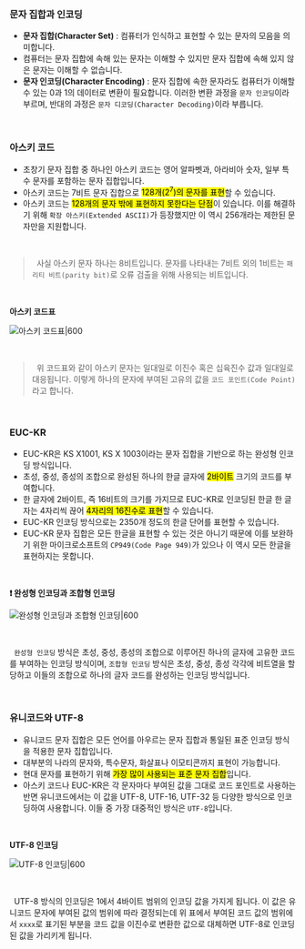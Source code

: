 ### 문자 집합과 인코딩

- **문자 집합(Character Set)** : 컴퓨터가 인식하고 표현할 수 있는 문자의 모음을 의미합니다.
- 컴퓨터는 문자 집합에 속해 있는 문자는 이해할 수 있지만 문자 집합에 속해 있지 않은 문자는 이해할 수 없습니다.
- **문자 인코딩(Character Encoding)** : 문자 집합에 속한 문자라도 컴퓨터가 이해할 수 있는 0과 1의 데이터로 변환이 필요합니다. 이러한 변환 과정을 `문자 인코딩`이라 부르며, 반대의 과정은 `문자 디코딩(Character Decoding)`이라 부릅니다.

<br>

### 아스키 코드

- 초창기 문자 집합 중 하나인 아스키 코드는 영어 알파벳과, 아라비아 숫자, 일부 특수 문자를 포함하는 문자 집합입니다.
- 아스키 코드는 7비트 문자 집합으로 <mark>128개($2^7$)의 문자를 표현</mark>할 수 있습니다.
- 아스키 코드는 <mark>128개의 문자 밖에 표현하지 못한다는 단점</mark>이 있습니다. 이를 해결하기 위해 `확장 아스키(Extended ASCII)`가 등장했지만 이 역시 256개라는 제한된 문자만을 지원합니다.

<br>

> &nbsp;&nbsp;사실 아스키 문자 하나는 8비트입니다. 문자를 나타내는 7비트 외의 1비트는 `패리티 비트(parity bit)`로 오류 검출을 위해 사용되는 비트입니다.

<br>

**아스키 코드표**

![아스키 코드표|600](아스키코드표.gif)

<br>

> &nbsp;&nbsp;위 코드표와 같이 아스키 문자는 일대일로 이진수 혹은 십육진수 값과 일대일로 대응됩니다. 이렇게 하나의 문자에 부여된 고유의 값을 `코드 포인트(Code Point)`라고 합니다.

<br>

### EUC-KR

- EUC-KR은 KS X1001, KS X 1003이라는 문자 집합을 기반으로 하는 완성형 인코딩 방식입니다.
- 초성, 중성, 종성의 조합으로 완성된 하나의 한글 글자에 <mark>2바이트</mark> 크기의 코드를 부여합니다.
- 한 글자에 2바이트, 즉 16비트의 크기를 가지므로 EUC-KR로 인코딩된 한글 한 글자는 4자리씩 끊어 <mark>4자리의 16진수로 표현</mark>할 수 있습니다.
- EUC-KR 인코딩 방식으로는 2350개 정도의 한글 단어를 표현할 수 있습니다.
- EUC-KR 문자 집합은 모든 한글을 표현할 수 있는 것은 아니기 때문에 이를 보완하기 위한 마이크로소프트의 `CP949(Code Page 949)`가 있으나 이 역시 모든 한글을 표현하지는 못합니다.

<br>

**❗️ 완성형 인코딩과 조합형 인코딩**

![완성형 인코딩과 조합형 인코딩|600](완성형과조합형인코딩.jpeg)

<br>

&nbsp;&nbsp;`완성형 인코딩` 방식은 초성, 중성, 종성의 조합으로 이루어진 하나의 글자에 고유한 코드를 부여하는 인코딩 방식이며, `조합형 인코딩` 방식은 초성, 중성, 종성 각각에 비트열을 할당하고 이들의 조합으로 하나의 글자 코드를 완성하는 인코딩 방식입니다.

<br>

### 유니코드와 UTF-8

- 유니코드 문자 집합은 모든 언어를 아우르는 문자 집합과 통일된 표준 인코딩 방식을 적용한 문자 집합입니다.
- 대부분의 나라의 문자와, 특수문자, 화살표나 이모티콘까지 표현이 가능합니다.
- 현대 문자를 표현하기 위해 <mark>가장 많이 사용되는 표준 문자 집합</mark>입니다.
- 아스키 코드나 EUC-KR은 각 문자마다 부여된 값을 그대로 코드 포인트로 사용하는 반면 유니코드에서는 이 값을 UTF-8, UTF-16, UTF-32 등 다양한 방식으로 인코딩하여 사용합니다. 이들 중 가장 대중적인 방식은 `UTF-8`입니다.

<br>

**UTF-8 인코딩**

![UTF-8 인코딩|600](utf8encoding.png)

<br>

&nbsp;&nbsp;UTF-8 방식의 인코딩은 1에서 4바이트 범위의 인코딩 값을 가지게 됩니다.
이 값은 유니코드 문자에 부여된 값의 범위에 따라 결정되는데 위 표에서 부여된 코드 값의 범위에서 `xxxx`로 표기된 부분을 코드 값을 이진수로 변환한 값으로 대체하면 UTF-8로 인코딩된 값을 가리키게 됩니다.
